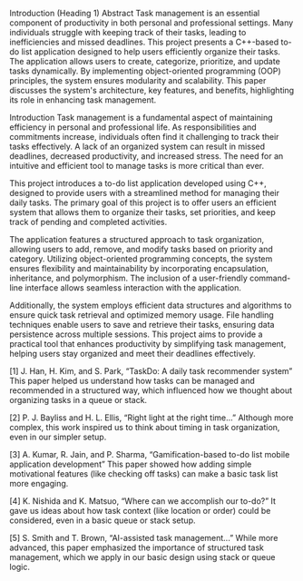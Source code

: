 Introduction (Heading 1) Abstract Task management is an essential component of productivity in both personal and professional settings. Many individuals struggle with keeping track of their tasks, leading to inefficiencies and missed deadlines. This project presents a C++-based to-do list application designed to help users efficiently organize their tasks. The application allows users to create, categorize, prioritize, and update tasks dynamically. By implementing object-oriented programming (OOP) principles, the system ensures modularity and scalability. This paper discusses the system's architecture, key features, and benefits, highlighting its role in enhancing task management. 

Introduction Task management is a fundamental aspect of maintaining efficiency in personal and professional life. As responsibilities and commitments increase, individuals often find it challenging to track their tasks effectively. A lack of an organized system can result in missed deadlines, decreased productivity, and increased stress. The need for an intuitive and efficient tool to manage tasks is more critical than ever. 

This project introduces a to-do list application developed using C++, designed to provide users with a streamlined method for managing their daily tasks. The primary goal of this project is to offer users an efficient system that allows them to organize their tasks, set priorities, and keep track of pending and completed activities.  

The application features a structured approach to task organization, allowing users to add, remove, and modify tasks based on priority and category. Utilizing object-oriented programming concepts, the system ensures flexibility and maintainability by incorporating encapsulation, inheritance, and polymorphism. The inclusion of a user-friendly command-line interface allows seamless interaction with the application. 

Additionally, the system employs efficient data structures and algorithms to ensure quick task retrieval and optimized memory usage. File handling techniques enable users to save and retrieve their tasks, ensuring data persistence across multiple sessions. This project aims to provide a practical tool that enhances productivity by simplifying task management, helping users stay organized and meet their deadlines effectively.  

 

[1] J. Han, H. Kim, and S. Park, “TaskDo: A daily task recommender system” 
 This paper helped us understand how tasks can be managed and recommended in a structured way, which influenced how we thought about organizing tasks in a queue or stack. 

[2] P. J. Bayliss and H. L. Ellis, “Right light at the right time...” 
 Although more complex, this work inspired us to think about timing in task organization, even in our simpler setup. 

[3] A. Kumar, R. Jain, and P. Sharma, “Gamification-based to-do list mobile application development” 
 This paper showed how adding simple motivational features (like checking off tasks) can make a basic task list more engaging. 

[4] K. Nishida and K. Matsuo, “Where can we accomplish our to-do?” 
 It gave us ideas about how task context (like location or order) could be considered, even in a basic queue or stack setup. 

[5] S. Smith and T. Brown, “AI-assisted task management...” 
 While more advanced, this paper emphasized the importance of structured task management, which we apply in our basic design using stack or queue logic. 
